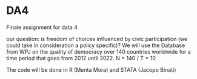 # DA4
Finale assignment for data 4

our question: is freedom of choices influenced by civic participation (we could take in consideration a policy specific)? 
We will use the Database from WPJ on the quality of democracy over 140 countries worldwide for a time period that goes from 2012 until 2022. 
N = 140 / T = 10

The code will be done in R (Menta Mora) and STATA (Jacopo Binati)
